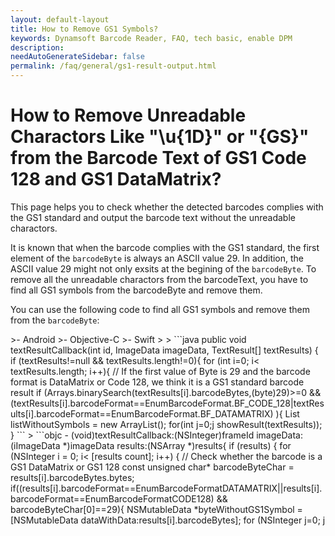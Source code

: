 ```yaml
---
layout: default-layout
title: How to Remove GS1 Symbols?
keywords: Dynamsoft Barcode Reader, FAQ, tech basic, enable DPM
description:
needAutoGenerateSidebar: false
permalink: /faq/general/gs1-result-output.html
---
```


# How to Remove Unreadable Charactors Like "\u{1D}" or "{GS}" from the Barcode Text of GS1 Code 128 and GS1 DataMatrix?

This page helps you to check whether the detected barcodes complies with the GS1 standard and output the barcode text without the unreadable charactors.

It is known that when the barcode complies with the GS1 standard, the first element of the `barcodeByte` is always an ASCII value 29. In addition, the ASCII value 29 might not only exsits at the begining of the `barcodeByte`. To remove all the unreadable charactors from the barcodeText, you have to find all GS1 symbols from the barcodeByte and remove them.

You can use the following code to find all GS1 symbols and remove them from the `barcodeByte`:

<!--
<div class="sample-code-prefix template2"></div>
   >- JavaScript
   >- Android
   >- Objective-C
   >- Swift
   >- Python
   >- Java
   >- C#
   >- C++
   >- C
   >
>
-->

<div class="sample-code-prefix template2"></div>
   >- Android
   >- Objective-C
   >- Swift
   >
>
```java
public void textResultCallback(int id, ImageData imageData, TextResult[] textResults) {
    if (textResults!=null && textResults.length!=0){
        for (int i=0; i< textResults.length; i++){
        // If the first value of Byte is 29 and the barcode format is DataMatrix or Code 128, we think it is a GS1 standard barcode result
        if (Arrays.binarySearch(textResults[i].barcodeBytes,(byte)29)>=0 && (textResults[i].barcodeFormat==EnumBarcodeFormat.BF_CODE_128|textResults[i].barcodeFormat==EnumBarcodeFormat.BF_DATAMATRIX) ){
            List<Byte> listWithoutSymbols = new ArrayList<Byte>();
            for(int j=0;j<textResults[i].barcodeBytes.length;j++){
                if (textResults[i].barcodeBytes[j]!=29){
                    Log.i("Result", "j="+j);
                    listWithoutSymbols.add(textResults[i].barcodeBytes[j]);
                }
            }
            Log.i("Result", "textResultCallback: "+listWithoutSymbols);
            byte[] byteWithoutSymbols = new byte[listWithoutSymbols.size()];
            for(int j=0;j<listWithoutSymbols.size();j++){
                byteWithoutSymbols[j] = listWithoutSymbols.get(j);
            }
            // Generate a new barcode text from the byte.
            String textWithGS1Symbol = new String(byteWithoutGS1Symblol);
            //Log.i("Result log", "Barcode Text without GS1 Symbol = " + textWithGS1Symbol);
            // Add GS1 to the barcode format
            String gs1barcodeFormat = "GS1 " + textResults[i].barcodeFormatString;
            // Update the barcode text and barcode format text.
            textResults[i].barcodeFormatString = gs1barcodeFormat;
            textResults[i].barcodeText = textWithGS1Symbol;
            }
        }
    }
    runOnUiThread(() -> showResult(textResults));
}
```
>
```objc
- (void)textResultCallback:(NSInteger)frameId imageData:(iImageData *)imageData results:(NSArray<iTextResult *> *)results{
    if (results) {
        for (NSInteger i = 0; i< [results count]; i++) {
            // Check whether the barcode is a GS1 DataMatrix or GS1 128
            const unsigned char* barcodeByteChar = results[i].barcodeBytes.bytes;
            if((results[i].barcodeFormat==EnumBarcodeFormatDATAMATRIX||results[i].barcodeFormat==EnumBarcodeFormatCODE128) && barcodeByteChar[0]==29){
                NSMutableData *byteWithoutGS1Symbol = [NSMutableData dataWithData:results[i].barcodeBytes];
                for (NSInteger j=0; j<results[i].barcodeBytes.length; j++){
                    if (barcodeByteChar[j]==29){
                        [byteWithoutGS1Symbol replaceBytesInRange:NSMakeRange(j,j+1) withBytes:NULL length:0];
                    }
                }
                NSLog(@"%@,%@", @"Original Barcode Text = ", results[i].barcodeText);
                //NSData *byteWithoutGS1Symbol = [results[i].barcodeBytes subdataWithRange:NSMakeRange(1, results[i].barcodeBytes.length-1)];
                NSString *textWithoutGS1Symbol = [[NSString alloc] initWithData:byteWithoutGS1Symbol encoding:NSUTF8StringEncoding];
                results[i].barcodeText = textWithoutGS1Symbol;
                results[i].barcodeFormatString = [@"GS1 " stringByAppendingString:results[i].barcodeFormatString];
                NSLog(@"%@,%@", @"GS1 Barcode Text = ", textWithoutGS1Symbol);
            }
        }
    }
}
```
>
```swift
func textResultCallback(_ frameId: Int, imageData: iImageData, results: [iTextResult]?) {
    if (results != nil){
        for item in results! {
            // Check whether the barcode result is a GS1 128 or GS1 DataMatrix barcode.
            if ((item.barcodeFormat == EnumBarcodeFormat.CODE128 || item.barcodeFormat == EnumBarcodeFormat.DATAMATRIX) && item.barcodeBytes?[0] == 29){
                //let byteWithoutGS1Symbol:NSMutableData = item.barcodeBytes as! NSMutableData
                var byteWithoutGS1Symbol:NSMutableData! = nil
                byteWithoutGS1Symbol = .init(data: item.barcodeBytes!)
                var i:NSInteger = 0
                for byteData in item.barcodeBytes! {
                    if (byteData == 29){
                        byteWithoutGS1Symbol.replaceBytes(in: NSMakeRange(i, i+1), withBytes: byteWithoutGS1Symbol.bytes, length: 0)
                    }
                    i+=1
                }
                // Generate a new barcode byte without the GS1 Symbol.
                //let byteWithoutGS1Symbol = item.barcodeBytes?.subdata(in: 1..<item.barcodeBytes!.count)
                // Generate a new barcode text without the GS1 Symbol.
                let textWithoutGS1Symbol = String(data: byteWithoutGS1Symbol as Data, encoding: String.Encoding.utf8)
                // Update the barcode result with new barcode text and barcode format string.
                item.barcodeText = textWithoutGS1Symbol
                item.barcodeFormatString = "GS1 " + item.barcodeFormatString!
            }
        }
    }else{
        return
    }
}
```
